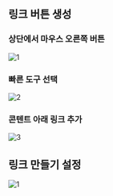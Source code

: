 ## 링크 버튼 생성

### 상단에서 마우스 오른쪽 버튼
![1](https://user-images.githubusercontent.com/3311293/168803232-52501db3-13be-4b8f-bbe2-79273eeb72b6.png)

### 빠른 도구 선택
![2](https://user-images.githubusercontent.com/3311293/168802533-2e7db973-b6f3-46e2-a37c-e181228daf2b.png)

### 콘텐트 아래 링크 추가
![3](https://user-images.githubusercontent.com/3311293/168802539-d2a04cf3-6dd2-4e68-bf0a-5db528993652.png)



## 링크 만들기 설정

![1](https://user-images.githubusercontent.com/3311293/169299591-344351e8-abb0-46e7-bbbf-2200a4c35e97.png)
